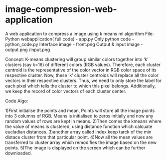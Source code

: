 # image-compression-web-application
A web application to compress a image  using k means ml algorithm
File:
Python webapplication( full code) - app.py
Only python code - python_code.py
Interface image - front.png
Output & input image - output.png /input.png

Concept:
K-means clustering will group similar colors together into ‘k’ clusters (say k=16) of different colors (RGB values). Therefore, each cluster centroid is the representative of the color vector in RGB color space of its respective cluster. Now, these ‘k’ cluster centroids will replace all the color vectors in their respective clusters. Thus, we need to only store the label for each pixel which tells the cluster to which this pixel belongs. Additionally, we keep the record of color vectors of each cluster center.

Code Algo:

1)First initialise the points and mean, Points will store all the image points into 3 columns of RGB. Means is initialised to zeros initially and now any random values of rows are kept in means.
2)Then comes the kmeans where the value of means is clustered, using distance function which calcuate eucladian distances.
3)another array called index keep tarck of the min distace cluster from that particular point.
4)Now all the mean values are transferred to cluster array which remodifies the image based on the new points.
5)The image is displayed on the screen which can be further downloaded.
